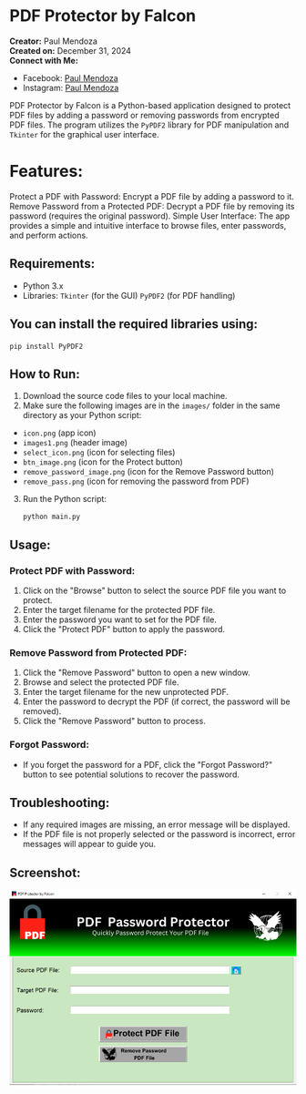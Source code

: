 # PDF Protector by Falcon
**Creator:** Paul Mendoza   
**Created on:** December 31, 2024    
**Connect with Me:**   
* Facebook: [Paul Mendoza](https://www.facebook.com/mypaulmendoza/)
* Instagram: [Paul Mendoza](https://www.instagram.com/mypaulmendoza/)
       
PDF Protector by Falcon is a Python-based application designed to protect PDF files by adding a password or removing passwords from encrypted PDF files. The program utilizes the `PyPDF2` library for PDF manipulation and `Tkinter` for the graphical user interface.
# Features:
Protect a PDF with Password: Encrypt a PDF file by adding a password to it.
Remove Password from a Protected PDF: Decrypt a PDF file by removing its password (requires the original password).
Simple User Interface: The app provides a simple and intuitive interface to browse files, enter passwords, and perform actions.
## Requirements:
* Python 3.x
* Libraries:
`Tkinter` (for the GUI)
`PyPDF2` (for PDF handling)

## You can install the required libraries using:

    pip install PyPDF2

## How to Run:
1. Download the source code files to your local machine.    
2. Make sure the following images are in the `images/` folder in the same directory as your Python script:
  * `icon.png` (app icon)
  * `images1.png` (header image)
  * `select_icon.png` (icon for selecting files)
  * `btn_image.png` (icon for the Protect button)
  * `remove_password_image.png` (icon for the Remove Password button)
  * `remove_pass.png` (icon for removing the password from PDF)
3. Run the Python script:

       python main.py
## Usage: 
### Protect PDF with Password:
1. Click on the "Browse" button to select the source PDF file you want to protect.
2. Enter the target filename for the protected PDF file.
3. Enter the password you want to set for the PDF file.
4. Click the "Protect PDF" button to apply the password.
### Remove Password from Protected PDF:
1. Click the "Remove Password" button to open a new window.
2. Browse and select the protected PDF file.
3. Enter the target filename for the new unprotected PDF.
4. Enter the password to decrypt the PDF (if correct, the password will be removed).
5. Click the "Remove Password" button to process.
### Forgot Password:
  * If you forget the password for a PDF, click the "Forgot Password?" button to see potential solutions to recover the password.
## Troubleshooting:
  * If any required images are missing, an error message will be displayed.
  * If the PDF file is not properly selected or the password is incorrect, error messages will appear to guide you.
## Screenshot:
  ![PDFProtector](images/ss.png)
